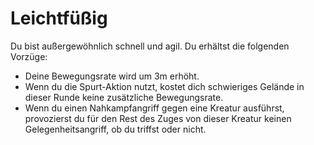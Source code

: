 # Leichtfüßig

Du bist außergewöhnlich schnell und agil. Du erhältst die folgenden Vorzüge:

- Deine Bewegungsrate wird um 3m erhöht.
- Wenn du die Spurt-Aktion nutzt, kostet dich schwieriges Gelände in dieser Runde keine zusätzliche Bewegungsrate.
- Wenn du einen Nahkampfangriff gegen eine Kreatur ausführst, provozierst du für den Rest des Zuges von dieser Kreatur keinen Gelegenheitsangriff, ob du triffst oder nicht.